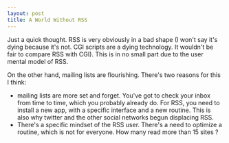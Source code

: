 ```yaml
---
layout: post
title: A World Without RSS
---
```


Just a quick thought. RSS is very obviously in a bad shape (I won't say it's dying because it's not. CGI scripts are a dying technology. It wouldn't be fair to compare RSS with CGI). This is in no small part due to the user mental model of RSS.

On the other hand, mailing lists are flourishing. There's two reasons for this I think:
- mailing lists are more set and forget. You've got to check your inbox from time to time, which you probably already do. For RSS, you need to install a new app, with a specific interface and a new routine. This is also why twitter and the other social networks begun displacing RSS. 
- There's a specific mindset of the RSS user. There's a need to optimize a routine, which is not for everyone. How many read more than 15 sites ?
